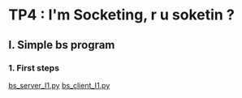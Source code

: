 # TP4 : I'm Socketing, r u soketin ?

## I. Simple bs program

### 1. First steps

[bs_server_I1.py](bs_server_I1.py)
[bs_client_I1.py](bs_client_I1.py)

